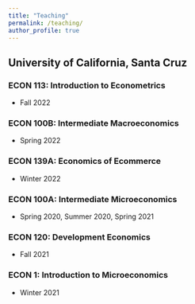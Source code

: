 ```yaml
---
title: "Teaching"
permalink: /teaching/
author_profile: true
---
```


<h2> University of California, Santa Cruz </h2>

### ECON 113: Introduction to Econometrics
- Fall 2022

### ECON 100B: Intermediate Macroeconomics
- Spring 2022

### ECON 139A: Economics of Ecommerce
- Winter 2022

### ECON 100A: Intermediate Microeconomics
- Spring 2020, Summer 2020, Spring 2021

### ECON 120: Development Economics
- Fall 2021 

### ECON 1: Introduction to Microeconomics
- Winter 2021
<!-- - [Winter 2021 (Jessie Q. Li)](/econ217_w21/) -->


<!-- Google tag (gtag.js) -->
<script async src="https://www.googletagmanager.com/gtag/js?id=G-6R03Z19W47"></script>
<script>
  window.dataLayer = window.dataLayer || [];
  function gtag(){dataLayer.push(arguments);}
  gtag('js', new Date());

  gtag('config', 'G-6R03Z19W47');
</script>